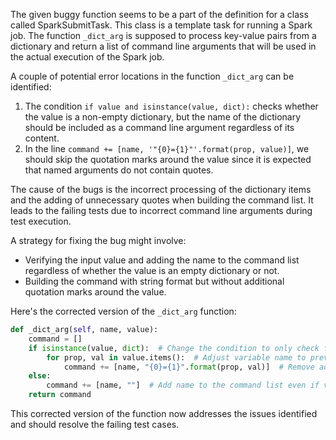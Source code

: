 The given buggy function seems to be a part of the definition for a class called SparkSubmitTask. This class is a template task for running a Spark job. The function `_dict_arg` is supposed to process key-value pairs from a dictionary and return a list of command line arguments that will be used in the actual execution of the Spark job.

A couple of potential error locations in the function `_dict_arg` can be identified:
1. The condition `if value and isinstance(value, dict):` checks whether the value is a non-empty dictionary, but the name of the dictionary should be included as a command line argument regardless of its content. 
2. In the line `command += [name, '"{0}={1}"'.format(prop, value)]`, we should skip the quotation marks around the value since it is expected that named arguments do not contain quotes.

The cause of the bugs is the incorrect processing of the dictionary items and the adding of unnecessary quotes when building the command list. It leads to the failing tests due to incorrect command line arguments during test execution. 

A strategy for fixing the bug might involve:
- Verifying the input value and adding the name to the command list regardless of whether the value is an empty dictionary or not.
- Building the command with string format but without additional quotation marks around the value.

Here's the corrected version of the `_dict_arg` function:

```python
def _dict_arg(self, name, value):
    command = []
    if isinstance(value, dict):  # Change the condition to only check for dictionary type
        for prop, val in value.items():  # Adjust variable name to prevent shadowing
            command += [name, "{0}={1}".format(prop, val)]  # Remove additional quotes from the format
    else:
        command += [name, ""]  # Add name to the command list even if value is not a dictionary
    return command
```
This corrected version of the function now addresses the issues identified and should resolve the failing test cases.